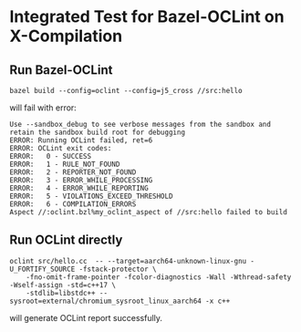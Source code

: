 # Integrated Test for Bazel-OCLint on X-Compilation

## Run Bazel-OCLint

```
bazel build --config=oclint --config=j5_cross //src:hello
```

will fail with error:

```
Use --sandbox_debug to see verbose messages from the sandbox and retain the sandbox build root for debugging
ERROR: Running OCLint failed, ret=6
ERROR: OCLint exit codes:
ERROR:   0 - SUCCESS
ERROR:   1 - RULE_NOT_FOUND
ERROR:   2 - REPORTER_NOT_FOUND
ERROR:   3 - ERROR_WHILE_PROCESSING
ERROR:   4 - ERROR_WHILE_REPORTING
ERROR:   5 - VIOLATIONS_EXCEED_THRESHOLD
ERROR:   6 - COMPILATION_ERRORS
Aspect //:oclint.bzl%my_oclint_aspect of //src:hello failed to build
```

## Run OCLint directly

```
oclint src/hello.cc  -- --target=aarch64-unknown-linux-gnu -U_FORTIFY_SOURCE -fstack-protector \
    -fno-omit-frame-pointer -fcolor-diagnostics -Wall -Wthread-safety -Wself-assign -std=c++17 \
    -stdlib=libstdc++ --sysroot=external/chromium_sysroot_linux_aarch64 -x c++
```

will generate OCLint report successfully.


